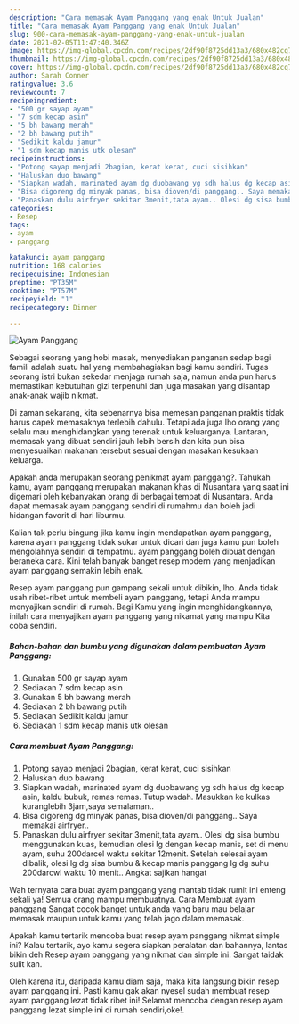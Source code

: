 ```yaml
---
description: "Cara memasak Ayam Panggang yang enak Untuk Jualan"
title: "Cara memasak Ayam Panggang yang enak Untuk Jualan"
slug: 900-cara-memasak-ayam-panggang-yang-enak-untuk-jualan
date: 2021-02-05T11:47:40.346Z
image: https://img-global.cpcdn.com/recipes/2df90f8725dd13a3/680x482cq70/ayam-panggang-foto-resep-utama.jpg
thumbnail: https://img-global.cpcdn.com/recipes/2df90f8725dd13a3/680x482cq70/ayam-panggang-foto-resep-utama.jpg
cover: https://img-global.cpcdn.com/recipes/2df90f8725dd13a3/680x482cq70/ayam-panggang-foto-resep-utama.jpg
author: Sarah Conner
ratingvalue: 3.6
reviewcount: 7
recipeingredient:
- "500 gr sayap ayam"
- "7 sdm kecap asin"
- "5 bh bawang merah"
- "2 bh bawang putih"
- "Sedikit kaldu jamur"
- "1 sdm kecap manis utk olesan"
recipeinstructions:
- "Potong sayap menjadi 2bagian, kerat kerat, cuci sisihkan"
- "Haluskan duo bawang"
- "Siapkan wadah, marinated ayam dg duobawang yg sdh halus dg kecap asin, kaldu bubuk, remas remas. Tutup wadah. Masukkan ke kulkas kuranglebih 3jam,saya semalaman.."
- "Bisa digoreng dg minyak panas, bisa dioven/di panggang.. Saya memakai airfryer.."
- "Panaskan dulu airfryer sekitar 3menit,tata ayam.. Olesi dg sisa bumbu menggunakan kuas, kemudian olesi lg dengan kecap manis, set di menu ayam, suhu 200darcel waktu sekitar 12menit. Setelah selesai ayam dibalik, olesi lg dg sisa bumbu &amp; kecap manis panggang lg dg suhu 200darcwl waktu 10 menit.. Angkat sajikan hangat"
categories:
- Resep
tags:
- ayam
- panggang

katakunci: ayam panggang 
nutrition: 168 calories
recipecuisine: Indonesian
preptime: "PT35M"
cooktime: "PT57M"
recipeyield: "1"
recipecategory: Dinner

---
```



![Ayam Panggang](https://img-global.cpcdn.com/recipes/2df90f8725dd13a3/680x482cq70/ayam-panggang-foto-resep-utama.jpg)

Sebagai seorang yang hobi masak, menyediakan panganan sedap bagi famili adalah suatu hal yang membahagiakan bagi kamu sendiri. Tugas seorang istri bukan sekedar menjaga rumah saja, namun anda pun harus memastikan kebutuhan gizi terpenuhi dan juga masakan yang disantap anak-anak wajib nikmat.

Di zaman  sekarang, kita sebenarnya bisa memesan panganan praktis tidak harus capek memasaknya terlebih dahulu. Tetapi ada juga lho orang yang selalu mau menghidangkan yang terenak untuk keluarganya. Lantaran, memasak yang dibuat sendiri jauh lebih bersih dan kita pun bisa menyesuaikan makanan tersebut sesuai dengan masakan kesukaan keluarga. 



Apakah anda merupakan seorang penikmat ayam panggang?. Tahukah kamu, ayam panggang merupakan makanan khas di Nusantara yang saat ini digemari oleh kebanyakan orang di berbagai tempat di Nusantara. Anda dapat memasak ayam panggang sendiri di rumahmu dan boleh jadi hidangan favorit di hari liburmu.

Kalian tak perlu bingung jika kamu ingin mendapatkan ayam panggang, karena ayam panggang tidak sukar untuk dicari dan juga kamu pun boleh mengolahnya sendiri di tempatmu. ayam panggang boleh dibuat dengan beraneka cara. Kini telah banyak banget resep modern yang menjadikan ayam panggang semakin lebih enak.

Resep ayam panggang pun gampang sekali untuk dibikin, lho. Anda tidak usah ribet-ribet untuk membeli ayam panggang, tetapi Anda mampu menyajikan sendiri di rumah. Bagi Kamu yang ingin menghidangkannya, inilah cara menyajikan ayam panggang yang nikamat yang mampu Kita coba sendiri.

<!--inarticleads1-->

##### Bahan-bahan dan bumbu yang digunakan dalam pembuatan Ayam Panggang:

1. Gunakan 500 gr sayap ayam
1. Sediakan 7 sdm kecap asin
1. Gunakan 5 bh bawang merah
1. Sediakan 2 bh bawang putih
1. Sediakan Sedikit kaldu jamur
1. Sediakan 1 sdm kecap manis utk olesan




<!--inarticleads2-->

##### Cara membuat Ayam Panggang:

1. Potong sayap menjadi 2bagian, kerat kerat, cuci sisihkan
1. Haluskan duo bawang
1. Siapkan wadah, marinated ayam dg duobawang yg sdh halus dg kecap asin, kaldu bubuk, remas remas. Tutup wadah. Masukkan ke kulkas kuranglebih 3jam,saya semalaman..
1. Bisa digoreng dg minyak panas, bisa dioven/di panggang.. Saya memakai airfryer..
1. Panaskan dulu airfryer sekitar 3menit,tata ayam.. Olesi dg sisa bumbu menggunakan kuas, kemudian olesi lg dengan kecap manis, set di menu ayam, suhu 200darcel waktu sekitar 12menit. Setelah selesai ayam dibalik, olesi lg dg sisa bumbu &amp; kecap manis panggang lg dg suhu 200darcwl waktu 10 menit.. Angkat sajikan hangat




Wah ternyata cara buat ayam panggang yang mantab tidak rumit ini enteng sekali ya! Semua orang mampu membuatnya. Cara Membuat ayam panggang Sangat cocok banget untuk anda yang baru mau belajar memasak maupun untuk kamu yang telah jago dalam memasak.

Apakah kamu tertarik mencoba buat resep ayam panggang nikmat simple ini? Kalau tertarik, ayo kamu segera siapkan peralatan dan bahannya, lantas bikin deh Resep ayam panggang yang nikmat dan simple ini. Sangat taidak sulit kan. 

Oleh karena itu, daripada kamu diam saja, maka kita langsung bikin resep ayam panggang ini. Pasti kamu gak akan nyesel sudah membuat resep ayam panggang lezat tidak ribet ini! Selamat mencoba dengan resep ayam panggang lezat simple ini di rumah sendiri,oke!.

